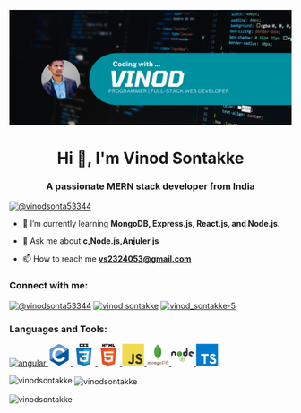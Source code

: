 ![logo](https://github.com/Vinodsontakke/Vinodsontakke/blob/main/Blue%20and%20White%20Neon%20Programmer%20Personal%20Branding%20Youtube%20Banner%20(1).png)
<h1 align="center">Hi 👋, I'm Vinod Sontakke</h1>
<h3 align="center">A passionate MERN stack developer from India</h3>

<p align="left"> <a href="https://twitter.com/@vinodsonta53344" target="blank"><img src="https://img.shields.io/twitter/follow/@vinodsonta53344?logo=twitter&style=for-the-badge" alt="@vinodsonta53344" /></a> </p>

- 🌱 I’m currently learning **MongoDB, Express.js, React.js, and Node.js.**

- 💬 Ask me about **c,Node.js,Anjuler.js**

- 📫 How to reach me **vs2324053@gmail.com**

<h3 align="left">Connect with me:</h3>
<p align="left">
<a href="https://twitter.com/@vinodsonta53344" target="blank"><img align="center" src="https://raw.githubusercontent.com/rahuldkjain/github-profile-readme-generator/master/src/images/icons/Social/twitter.svg" alt="@vinodsonta53344" height="30" width="40" /></a>
<a href="https://linkedin.com/in/vinod sontakke" target="blank"><img align="center" src="https://raw.githubusercontent.com/rahuldkjain/github-profile-readme-generator/master/src/images/icons/Social/linked-in-alt.svg" alt="vinod sontakke" height="30" width="40" /></a>
<a href="https://instagram.com/vinod_sontakke-5" target="blank"><img align="center" src="https://raw.githubusercontent.com/rahuldkjain/github-profile-readme-generator/master/src/images/icons/Social/instagram.svg" alt="vinod_sontakke-5" height="30" width="40" /></a>
</p>

<h3 align="left">Languages and Tools:</h3>
<p align="left"> <a href="https://angular.io" target="_blank" rel="noreferrer"> <img src="https://angular.io/assets/images/logos/angular/angular.svg" alt="angular" width="40" height="40"/> </a> <a href="https://www.cprogramming.com/" target="_blank" rel="noreferrer"> <img src="https://raw.githubusercontent.com/devicons/devicon/master/icons/c/c-original.svg" alt="c" width="40" height="40"/> </a> <a href="https://www.w3schools.com/css/" target="_blank" rel="noreferrer"> <img src="https://raw.githubusercontent.com/devicons/devicon/master/icons/css3/css3-original-wordmark.svg" alt="css3" width="40" height="40"/> </a> <a href="https://www.w3.org/html/" target="_blank" rel="noreferrer"> <img src="https://raw.githubusercontent.com/devicons/devicon/master/icons/html5/html5-original-wordmark.svg" alt="html5" width="40" height="40"/> </a> <a href="https://developer.mozilla.org/en-US/docs/Web/JavaScript" target="_blank" rel="noreferrer"> <img src="https://raw.githubusercontent.com/devicons/devicon/master/icons/javascript/javascript-original.svg" alt="javascript" width="40" height="40"/> </a> <a href="https://www.mongodb.com/" target="_blank" rel="noreferrer"> <img src="https://raw.githubusercontent.com/devicons/devicon/master/icons/mongodb/mongodb-original-wordmark.svg" alt="mongodb" width="40" height="40"/> </a> <a href="https://nodejs.org" target="_blank" rel="noreferrer"> <img src="https://raw.githubusercontent.com/devicons/devicon/master/icons/nodejs/nodejs-original-wordmark.svg" alt="nodejs" width="40" height="40"/> </a> <a href="https://www.typescriptlang.org/" target="_blank" rel="noreferrer"> <img src="https://raw.githubusercontent.com/devicons/devicon/master/icons/typescript/typescript-original.svg" alt="typescript" width="40" height="40"/> </a> </p>

<p><img align="left" src="https://github-readme-stats.vercel.app/api/top-langs?username=vinodsontakke&show_icons=true&locale=en&layout=compact" alt="vinodsontakke" /></p>

<p>&nbsp;<img align="center" src="https://github-readme-stats.vercel.app/api?username=vinodsontakke&show_icons=true&locale=en" alt="vinodsontakke" /></p>

<p><img align="center" src="https://github-readme-streak-stats.herokuapp.com/?user=vinodsontakke&" alt="vinodsontakke" /></p>
